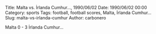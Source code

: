Title: Malta vs. İrlanda Cumhur…, 1990/06/02
Date: 1990/06/02 00:00
Category: sports
Tags: football, football scores, Malta, İrlanda Cumhur…
Slug: malta-vs-irlanda-cumhur
Author: carbonero


Malta 0 - 3 İrlanda Cumhur…

